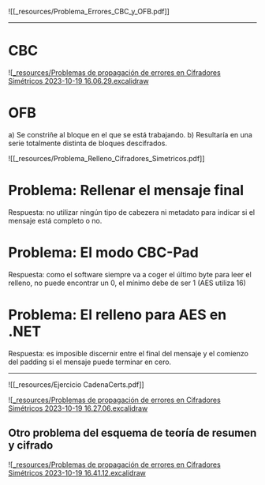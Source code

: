 ![[_resources/Problema_Errores_CBC_y_OFB.pdf]]

---

# CBC
![[_resources/Problemas de propagación de errores en Cifradores Simétricos 2023-10-19 16.06.29.excalidraw](_resources/Problemas%20de%20propagaci%C3%B3n%20de%20errores%20en%20Cifradores%20Sim%C3%A9tricos%202023-10-19%2016.06.29.excalidraw.md)

# OFB
a) Se constriñe al bloque en el que se está trabajando.
b) Resultaría en una serie totalmente distinta de bloques descifrados.


![[_resources/Problema_Relleno_Cifradores_Simetricos.pdf]]

# Problema: Rellenar el mensaje final
Respuesta: no utilizar ningún tipo de cabezera ni metadato para indicar si el mensaje está completo o no.

# Problema: El modo CBC-Pad
Respuesta: como el software siempre va a coger el último byte para leer el relleno, no puede encontrar un 0, el mínimo debe de ser 1 (AES utiliza 16)

# Problema: El relleno para AES en .NET
Respuesta: es imposible discernir entre el final del mensaje y el comienzo del padding si el mensaje puede terminar en cero.

---

![[_resources/Ejercicio CadenaCerts.pdf]]

![[_resources/Problemas de propagación de errores en Cifradores Simétricos 2023-10-19 16.27.06.excalidraw](_resources/Problemas%20de%20propagaci%C3%B3n%20de%20errores%20en%20Cifradores%20Sim%C3%A9tricos%202023-10-19%2016.27.06.excalidraw.md)


## Otro problema del esquema de teoría de resumen y cifrado
![[_resources/Problemas de propagación de errores en Cifradores Simétricos 2023-10-19 16.41.12.excalidraw](_resources/Problemas%20de%20propagaci%C3%B3n%20de%20errores%20en%20Cifradores%20Sim%C3%A9tricos%202023-10-19%2016.41.12.excalidraw.md)